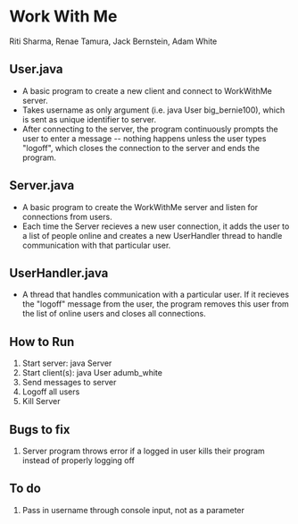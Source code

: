 # Work With Me

Riti Sharma, Renae Tamura, Jack Bernstein, Adam White


## User.java

<ul>
  <li> A basic program to create a new client and connect to WorkWithMe server. </li>
  <li> Takes username as only argument (i.e. java User big_bernie100), which is sent as unique identifier to server. </li>
  <li> After connecting to the server, the program continuously prompts the user to enter a message -- nothing happens unless the user types "logoff", which closes the connection to the server and ends the program. </li>
</ul>


## Server.java

<ul>
  <li> A basic program to create the WorkWithMe server and listen for connections from users.     </li>
  <li> Each time the Server recieves a new user connection, it adds the user to a list of people online and creates a new UserHandler thread to handle communication with that particular user. </li>
</ul>


## UserHandler.java

<ul>
  <li> A thread that handles communication with a particular user. If it recieves the "logoff" message from the user, the program removes this user from the list of online users and closes all connections. </li>
</ul>


## How to Run

1. Start server: java Server
2. Start client(s): java User adumb_white
3. Send messages to server
4. Logoff all users
5. Kill Server

## Bugs to fix

1. Server program throws error if a logged in user kills their program instead of properly logging off

## To do

1. Pass in username through console input, not as a parameter
